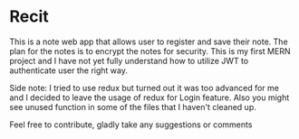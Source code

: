 <h1>Recit</h1>

<p>This is a note web app that allows user to register and save their note. The plan for the notes is to encrypt the notes for security. This is my first MERN project and I have not yet fully understand how to utilize JWT to authenticate user the right way.</p>
<p>Side note: I tried to use redux but turned out it was too advanced for me and I decided to leave the usage of redux for Login feature. Also you might see unused function in some of the files that I haven't cleaned up.</p>

<p>Feel free to contribute, gladly take any suggestions or comments</p>
